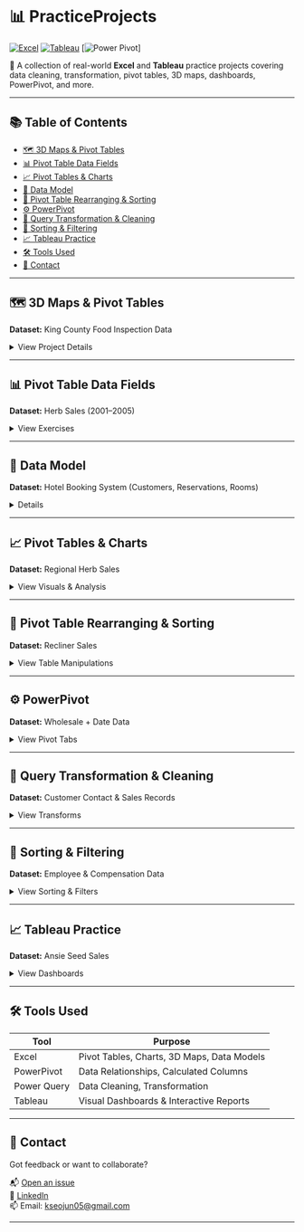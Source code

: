 # 📊 PracticeProjects

[![Excel](https://img.shields.io/badge/Excel-Data%20Analysis-green?logo=microsoft-excel)](https://www.microsoft.com/en-us/microsoft-365/excel)
[![Tableau](https://img.shields.io/badge/Tableau-Visualization-blue?logo=tableau)](https://www.tableau.com/)
[![Power Pivot](https://img.shields.io/badge/PowerPivot-Data%20Modeling-orange?logo=microsoft-powerpoint)]

🎯 A collection of real-world **Excel** and **Tableau** practice projects covering data cleaning, transformation, pivot tables, 3D maps, dashboards, PowerPivot, and more.

---

## 📚 Table of Contents

- [🗺️ 3D Maps & Pivot Tables](#️-3d-maps--pivot-tables)
- [📊 Pivot Table Data Fields](#-pivot-table-data-fields)
- [📈 Pivot Tables & Charts](#-pivot-tables--charts)
- [🧩 Data Model](#-data-model)
- [🔁 Pivot Table Rearranging & Sorting](#-pivot-table-rearranging--sorting)
- [⚙️ PowerPivot](#️-powerpivot)
- [🔄 Query Transformation & Cleaning](#-query-transformation--cleaning)
- [🧮 Sorting & Filtering](#-sorting--filtering)
- [📈 Tableau Practice](#-tableau-practice)
- [🛠 Tools Used](#-tools-used)
- [🤝 Contact](#-contact)

---

## 🗺️ 3D Maps & Pivot Tables

**Dataset:** King County Food Inspection Data

<details>
<summary>View Project Details</summary>

- `PT-NO CONFIRM`: Restaurants with **"Not Confirmed"** inspections.
- `PT-S>250-RC1`: Restaurants with **250+ seating** & **Risk Category 1**.
- `PM-NOT READY`: Seattle restaurants **not ready for inspection**.
- `PM - EASTSIDE NR`: **Not ready for inspection** in Bellevue, Redmond, Mercer Island, Sammamish, Woodinville.
- `PM Pivot`: Reformats data for mapping.
- `king county food_inspection`: Raw inspection dataset.

</details>

---

## 📊 Pivot Table Data Fields

**Dataset:** Herb Sales (2001–2005)

<details>
<summary>View Exercises</summary>

- **By Quarter**: Avg sales per quarter for 5 herbs.
- **By Year**: Yearly avg from 2001 to 2005.
- **By Product**: Avg sales by herb & overall.
- **Recommended Pivot**: Yearly sum for **basil leaf**, with conditional formatting & highlights.

</details>

---

## 🧩 Data Model

**Dataset:** Hotel Booking System (Customers, Reservations, Rooms)

<details>
  
  - Created relationships between:
  - `Reservations ↔ Customers`
  - `Reservations ↔ Rooms`
    
  - `PivotTable 1`: Show customers booking in **March**.
  - `PivotTable 2`: Reservations **>$500** and their rooms.
  - `PivotChart 1`: Chart with labels and custom formatting.

</details>

---

## 📈 Pivot Tables & Charts

**Dataset:** Regional Herb Sales

<details>
<summary>View Visuals & Analysis</summary>

- `basil leaf avg sales table`: Avg by **region & quarter** + grand total.
- `sum of sales percentage`: % contribution of herbs during **low-performing quarters** (North).
- `max sales rank`: Ranks best quarters by **top 2 products** in Central.
- `basil leaf avg sales chart`: North vs South sales comparison (3 quarters).
- `pivot`: Raw data source.

</details>

---

## 🔁 Pivot Table Rearranging & Sorting

**Dataset:** Recliner Sales

<details>
<summary>View Table Manipulations</summary>

- `Sheet1`: Recliner units sold per **salesperson**.
- `manipulating`: 2014 sales for 2 salespeople.
- `dategrouping`: Transactions in **March, Q1 2015**.
- `othergrouping`: Items sold by **region**.
- `slicers`: Wellington Designs purchases by region.
- `Sheet2`: Product chart (last 2 quarters of 2015).
- `creating`: Pivot chart version of raw dataset.

</details>

---

## ⚙️ PowerPivot

**Dataset:** Wholesale + Date Data

<details>
<summary>View Pivot Tabs</summary>

- `total product sales`: Monthly sum per product + grand total.
- `total orders`: Monthly order counts.
- Data cleaned and combined from 2 sources.

</details>

---

## 🔄 Query Transformation & Cleaning

**Dataset:** Customer Contact & Sales Records

<details>
<summary>View Transforms</summary>

- `nm contacts`: NM customers with cleaned contact info.
- `contacts`: Separated names, ZIP, state, etc.
- `totals`: Totals & averages for **sales**, **expenses**, **profit**.
- `cleaned`: Final cleaned version.
- `shape`: Original raw data.
- `calculations`: Used for derivative profit/sales metrics.

</details>

---

## 🧮 Sorting & Filtering

**Dataset:** Employee & Compensation Data

<details>
<summary>View Sorting & Filters</summary>

- `sorting`: Multi-level sort — Dept (asc), Building (desc), Status, Rating, Years.
- `subtotal 1`: Compensation by department.
- `subtotal 2`: Detailed by employee, grouped.
- `filter 1`: Full-time, hired after June 1, DMR benefits.
- `filter 2`: Contract/hourly, Watson building, 11–15 years, rating > 3.
- `filter 3`: Hourly, hired in 2011, no benefits.
- `filter 4`: Last name starts with L, rating < 2, 3 years.
- `splitting data`: Breaks city, state, ZIP.
- `flash fill`: Cleans phone format and extracts area code.

</details>

---

## 📈 Tableau Practice

**Dataset:** Ansie Seed Sales

<details>
<summary>View Dashboards</summary>

- **Page 1:** Q3 sales by region.
- **Page 2:** Bar chart — East vs West.
- **Page 3:** Pie charts for West, Central, South (by quarter).
- **Page 4:** Interactive **dashboard** with filterable quarters/products.

</details>

---

## 🛠 Tools Used

| Tool       | Purpose                                  |
|------------|------------------------------------------|
| Excel      | Pivot Tables, Charts, 3D Maps, Data Models |
| PowerPivot | Data Relationships, Calculated Columns   |
| Power Query| Data Cleaning, Transformation            |
| Tableau    | Visual Dashboards & Interactive Reports  |

---

## 🤝 Contact

Got feedback or want to collaborate?

📬 [Open an issue](https://github.com/SeojunKim05/PracticeProjects/issues)  
💼 [LinkedIn](https://www.linkedin.com/in/seojun-kim-089b7b339)  
📫 Email: kseojun05@gmail.com

---
